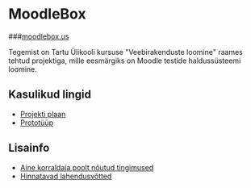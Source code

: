 # MoodleBox 

###[moodlebox.us](http://www.moodlebox.us)

Tegemist on Tartu Ülikooli kursuse "Veebirakenduste loomine" raames tehtud projektiga, mille eesmärgiks on Moodle testide haldussüsteemi loomine.

## Kasulikud lingid

- [Projekti plaan](https://github.com/karlveskus/moodlebox/wiki/Plaan)
- [Prototüüp](https://github.com/karlveskus/moodlebox/wiki/Visuaalne-protot%C3%BC%C3%BCp)

## Lisainfo
- [Aine korraldaja poolt nõutud tingimused](https://github.com/karlveskus/moodlebox/wiki/Aine-korraldaja-poolt-n%C3%B5utud-tingimused)
- [Hinnatavad lahendusvõtted](https://github.com/karlveskus/moodlebox/wiki/Hinnatavad-lahendusv%C3%B5tted-ja-%C3%BClesanded)
